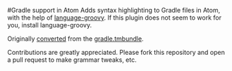 #Gradle support in Atom
Adds syntax highlighting to Gradle files in Atom, with the help of [language-groovy](https://atom.io/packages/language-groovy). If this plugin does not seem to work for you, install language-groovy.

Originally [converted](http://atom.io/docs/latest/converting-a-text-mate-bundle)
from the [gradle.tmbundle](https://github.com/gradle/gradle.tmbundle).

Contributions are greatly appreciated. Please fork this repository and open a pull request to make grammar tweaks, etc.
